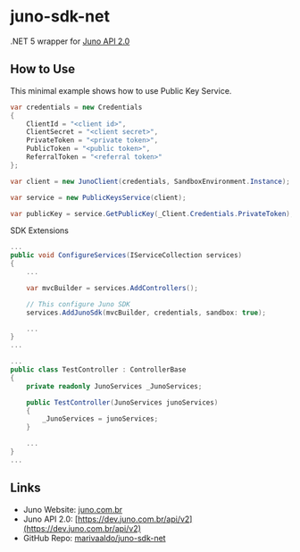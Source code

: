 # juno-sdk-net
.NET 5 wrapper for [Juno API 2.0](https://dev.juno.com.br/api/v2)

## How to Use

This minimal example shows how to use Public Key Service.

```csharp
var credentials = new Credentials
{
    ClientId = "<client id>",
    ClientSecret = "<client secret>",
    PrivateToken = "<private token>",
    PublicToken = "<public token>",
    ReferralToken = "<referral token>"
};

var client = new JunoClient(credentials, SandboxEnvironment.Instance);

var service = new PublicKeysService(client);

var publicKey = service.GetPublicKey(_Client.Credentials.PrivateToken);
```

SDK Extensions

```csharp
...
public void ConfigureServices(IServiceCollection services)
{
    ...

    var mvcBuilder = services.AddControllers();

    // This configure Juno SDK
    services.AddJunoSdk(mvcBuilder, credentials, sandbox: true);

    ...
}
...
```

```csharp
...
public class TestController : ControllerBase
{
    private readonly JunoServices _JunoServices;

    public TestController(JunoServices junoServices)
    {
        _JunoServices = junoServices;
    }

    ...
}
...
```

## Links

- Juno Website: [juno.com.br](https://juno.com.br)
- Juno API 2.0: [https://dev.juno.com.br/api/v2](https://dev.juno.com.br/api/v2)
- GitHub Repo: [marivaaldo/juno-sdk-net](https://github.com/marivaaldo/juno-sdk-net)
